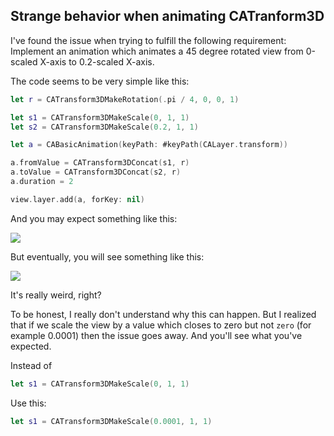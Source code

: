 ## Strange behavior when animating CATranform3D

I've found the issue when trying to fulfill the following requirement:
Implement an animation which animates a 45 degree rotated view from 0-scaled X-axis to 0.2-scaled X-axis.

The code seems to be very simple like this:
```Swift
let r = CATransform3DMakeRotation(.pi / 4, 0, 0, 1)

let s1 = CATransform3DMakeScale(0, 1, 1)
let s2 = CATransform3DMakeScale(0.2, 1, 1)

let a = CABasicAnimation(keyPath: #keyPath(CALayer.transform))

a.fromValue = CATransform3DConcat(s1, r)
a.toValue = CATransform3DConcat(s2, r)
a.duration = 2

view.layer.add(a, forKey: nil)
```

And you may expect something like this:

![](https://media.giphy.com/media/veDtGxby1ak4q02p3y/giphy.gif)

But eventually, you will see something like this:

![](https://media.giphy.com/media/1M5VXOMMtg7U1bHvpc/giphy.gif)

It's really weird, right?

To be honest, I really don't understand why this can happen.
But I realized that if we scale the view by a value which closes to zero but not `zero` (for example 0.0001) then the issue goes away.
And you'll see what you've expected.

Instead of
```Swift
let s1 = CATransform3DMakeScale(0, 1, 1)
```

Use this:
```Swift
let s1 = CATransform3DMakeScale(0.0001, 1, 1)
```
